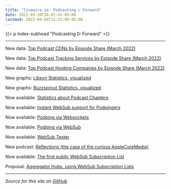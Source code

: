 ```yaml
---
title: "livewire.io: Podcasting ▷ Forward"
date: 2021-03-30T16:01:41-05:00
lastmod: 2022-04-04T12:53:00-05:00
---
```


{{< p index-subhead "Podcasting ▷ Forward" >}}

---

New data: [Top Podcast CDNs by Episode Share (March 2022)](/podcast-cdns-by-episode-share)

New data: [Top Podcast Tracking Services by Episode Share (March 2022)](/podcast-trackers-by-episode-share)

New data: [Top Podcast Hosting Companies by Episode Share (March 2022)](/podcast-hosts-by-episode-share)

New graphs: [Libsyn Statistics, visualized](/libsyn-stats-visualized)

New graphs: [Buzzsprout Statistics, visualized](/buzzsprout-stats-visualized)

Now available: [Statistics about Podcast Chapters](/podcast-chapters-stats)

Now available: [Instant WebSub support for Podpingers](/instant-websub-for-podpingers)

Now available: [Podping via Websockets](/podping-via-websockets)

Now available: [Podping via WebSub](/podping-via-websub)

Now available: [WebSub Tester](/websub-tester)

New podcast: [Reflections (the case of the curious AppleCoreMedia)](/new-podcast-reflections)

Now available: [The first public WebSub Subscription List](/first-public-subscription-list)

Proposal: [Aggregator Hubs, using WebSub Subscription Lists](/aggregator-hubs)

---

*Source for this site on [GitHub](https://github.com/skymethod/livewire-web)*
